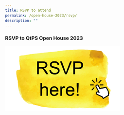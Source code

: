 ```yaml
---
title: RSVP to attend
permalink: /open-house-2023/rsvp/
description: ""
---
```

### **RSVP to QtPS Open House 2023**

<img src="/images/Open%20House%202023/oh23-rsvp2.png" style="width:75%">
